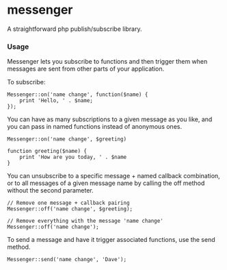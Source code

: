 messenger
=========

A straightforward php publish/subscribe library.

### Usage

Messenger lets you subscribe to functions and then trigger them when messages
are sent from other parts of your application.

To subscribe:

```
Messenger::on('name change', function($name) {
    print 'Hello, ' . $name;
});
```

You can have as many subscriptions to a given message as you like, and you can
pass in named functions instead of anonymous ones.

```
Messenger::on('name change', $greeting)

function greeting($name) {
    print 'How are you today, ' . $name
}
```

You can unsubscribe to a specific message + named callback combination, or to
all messages of a given message name by calling the off method without the
second parameter.

```
// Remove one message + callback pairing
Messenger::off('name change', $greeting);

// Remove everything with the message 'name change'
Messenger::off('name change');
```

To send a message and have it trigger associated functions, use the send
method.

```
Messenger::send('name change', 'Dave');
```
